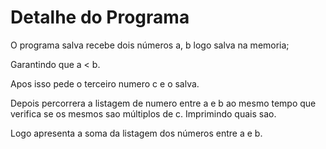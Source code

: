 # Detalhe do Programa

O programa salva recebe dois números a, b logo salva na memoria;

Garantindo que a < b.

Apos isso pede o terceiro numero c e o salva.

Depois percorrera a listagem de numero entre a e b ao mesmo tempo que verifica se os mesmos sao múltiplos de c. Imprimindo quais sao.

Logo apresenta a soma da listagem dos números entre a e b.

